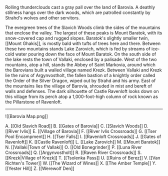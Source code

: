 Rolling thunderclouds cast a gray pall over the land of Barovia. A deathly stillness hangs over the dark woods, which are patrolled constantly by Strahd's wolves and other servitors.

The evergreen trees of the Slavich Woods climb the sides of the mountains that enclose the valley. The largest of these peaks is Mount Baratok, with its snow-covered cap and rugged slopes. Baratok's slightly smaller twin, [[Mount Ghakis]], is mostly bald with tufts of trees here and there. Between these two mountains stands Lake Zarovich, which is fed by streams of ice-cold water pouring down the face of Mount Baratok. On the south side of the lake rests the town of Vallaki, enclosed by a palisade. West of the two mountains, atop a hill, stands the Abbey of Saint Markovia, around which the Barovians built a walled village named Krezk. Between Vallaki and Krezk lie the ruins of Argynvostholt, the fallen bastion of a knightly order called the Order of the Silver Dragon, wiped out by Strahd and his army. East of the mountains lies the village of Barovia, shrouded in mist and bereft of walls and defenses. The dark silhouette of Castle Ravenloft looks down on this village from its perch atop a 1,000-foot-high column of rock known as the Pillarstone of Ravenloft.

---

![[Barovia Map.png]]

A. [[Old Slavich Road]]
B. [[Gates of Barovia]]
C. [[Slavich Woods]]
D. [[River Ivlis]]
E. [[Village of Barovia]]
F. [[River Ivlis Crossroads]]
G. [[Tser Pool Encampment]]
H. [[Tser Falls]]
I. [[Ravenloft Crossroads]]
J. [[Gates of Ravenloft]]
K. [[Castle Ravenloft]]
L. [[Lake Zarovich]]
M. [[Mount Baratok]]
N. [[Vallaki|Town of Vallaki]]
O. [[Old Bonegrinder]]
P. [[Luna River Crossroads]]
Q. [[Argynvostholt]]
R. [[Raven River Crossroads]]
S. [[Krezk|Village of Krezk]]
T. [[Tsolenka Pass]]
U. [[Ruins of Berez]]
V. [[Van Richten's Tower]]
W. [[The Wizard of Wines]]
X. [[The Amber Temple]]
Y. [[Yester Hill]]
Z. [[Werewolf Den]]
